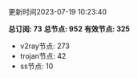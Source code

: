 更新时间2023-07-19 10:23:40

**总订阅: 73**
**总节点: 952**
**有效节点: 325**
- v2ray节点: 273
- trojan节点: 42
- ss节点: 10
